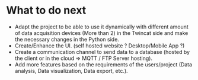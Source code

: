 # What to do next

- Adapt the project to be able to use it dynamically with different amount of data acquisition devices (More than 2) in the Twincat side and make the necessary changes in the Python side.
- Create/Enhance the UI. (self hosted website ? Desktop/Mobile App ?)
- Create a communication channel to send data to a database (hosted by the client or in the cloud => MQTT / FTP Server hosting).
- Add more features based on the requirements of the users/project (Data analysis, Data visualization, Data export, etc.).